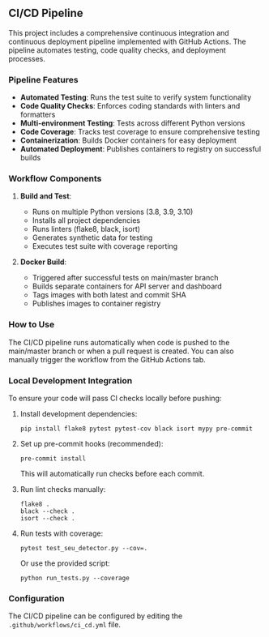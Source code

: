 ## CI/CD Pipeline

This project includes a comprehensive continuous integration and continuous deployment pipeline implemented with GitHub Actions. The pipeline automates testing, code quality checks, and deployment processes.

### Pipeline Features

- **Automated Testing**: Runs the test suite to verify system functionality
- **Code Quality Checks**: Enforces coding standards with linters and formatters
- **Multi-environment Testing**: Tests across different Python versions
- **Code Coverage**: Tracks test coverage to ensure comprehensive testing
- **Containerization**: Builds Docker containers for easy deployment
- **Automated Deployment**: Publishes containers to registry on successful builds

### Workflow Components

1. **Build and Test**:
   - Runs on multiple Python versions (3.8, 3.9, 3.10)
   - Installs all project dependencies
   - Runs linters (flake8, black, isort)
   - Generates synthetic data for testing
   - Executes test suite with coverage reporting

2. **Docker Build**:
   - Triggered after successful tests on main/master branch
   - Builds separate containers for API server and dashboard
   - Tags images with both latest and commit SHA
   - Publishes images to container registry

### How to Use

The CI/CD pipeline runs automatically when code is pushed to the main/master branch or when a pull request is created. You can also manually trigger the workflow from the GitHub Actions tab.

### Local Development Integration

To ensure your code will pass CI checks locally before pushing:

1. Install development dependencies:
   ```
   pip install flake8 pytest pytest-cov black isort mypy pre-commit
   ```

2. Set up pre-commit hooks (recommended):
   ```
   pre-commit install
   ```
   
   This will automatically run checks before each commit.

3. Run lint checks manually:
   ```
   flake8 .
   black --check .
   isort --check .
   ```

4. Run tests with coverage:
   ```
   pytest test_seu_detector.py --cov=.
   ```
   
   Or use the provided script:
   ```
   python run_tests.py --coverage
   ```

### Configuration

The CI/CD pipeline can be configured by editing the `.github/workflows/ci_cd.yml` file.
